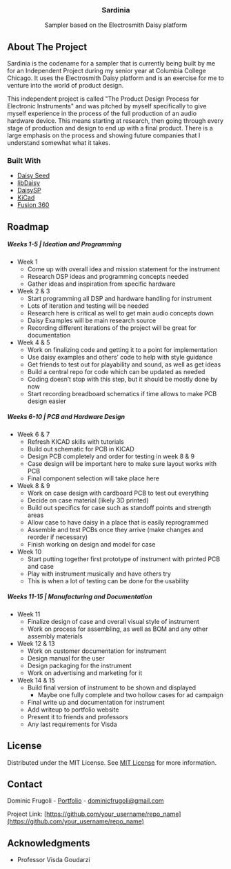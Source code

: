 
<br/>
<div align="center">

<h3 align="center">Sardinia</h3>
<p align="center">
Sampler based on the Electrosmith Daisy platform


  


</p>
</div>

## About The Project

Sardinia is the codename for a sampler that is currently being built by me for an Independent Project during my senior year at Columbia College Chicago. It uses the Electrosmith Daisy platform and is an exercise for me to venture into the world of product design.

This independent project is called "The Product Design Process for Electronic Instruments" and was pitched by myself specifically to give myself experience in the process of the full production of an audio hardware device. This means starting at research, then going through every stage of production and design to end up with a final product. There is a large emphasis on the process and showing future companies that I understand somewhat what it takes.
### Built With

- [Daisy Seed](https://electro-smith.com/products/daisy-seed)
- [libDaisy](https://github.com/electro-smith/libDaisy)
- [DaisySP](https://github.com/electro-smith/DaisySP)
- [KiCad](https://www.kicad.org/)
- [Fusion 360](https://www.autodesk.com/products/fusion-360/)
## Roadmap

##### Weeks 1-5 | Ideation and Programming

- Week 1
    - Come up with overall idea and mission statement for the instrument
    - Research DSP ideas and programming concepts needed
    - Gather ideas and inspiration from specific hardware
- Week 2 & 3
    - Start programming all DSP and hardware handling for instrument
    - Lots of iteration and testing will be needed
    - Research here is critical as well to get main audio concepts down
    - Daisy Examples will be main research source
    - Recording different iterations of the project will be great for documentation
- Week 4 & 5
    - Work on finalizing code and getting it to a point for implementation
    - Use daisy examples and others’ code to help with style guidance
    - Get friends to test out for playability and sound, as well as get ideas
    - Build a central repo for code which can be updated as needed
    - Coding doesn’t stop with this step, but it should be mostly done by now
    - Start recording breadboard schematics if time allows to make PCB design easier


#####  Weeks 6-10 | PCB and Hardware Design

- Week 6 & 7
    - Refresh KICAD skills with tutorials
    - Build out schematic for PCB in KICAD
    - Design PCB completely and order for testing in week 8 & 9
    - Case design will be important here to make sure layout works with PCB
    - Final component selection will take place here
- Week 8 & 9
    - Work on case design with cardboard PCB to test out everything
    - Decide on case material (likely 3D printed)
    - Build out specifics for case such as standoff points and strength areas
    - Allow case to have daisy in a place that is easily reprogrammed
    - Assemble and test PCBs once they arrive (make changes and reorder if necessary)
    - Finish working on design and model for case
- Week 10
    - Start putting together first prototype of instrument with printed PCB and case
    - Play with instrument musically and have others try
    - This is when a lot of testing can be done for the usability

#####  Weeks 11-15 | Manufacturing and Documentation

- Week 11
    - Finalize design of case and overall visual style of instrument
    - Work on process for assembling, as well as BOM and any other assembly materials
- Week 12 & 13
    - Work on customer documentation for instrument
    - Design manual for the user
    - Design packaging for the instrument
    - Work on advertising and marketing for it
- Week 14 & 15
    - Build final version of instrument to be shown and displayed
        - Maybe one fully complete and two hollow cases for ad campaign
    - Final write up and documentation for instrument
    - Add writeup to portfolio website
    - Present it to friends and professors
    - Any last requirements for Visda
## License

Distributed under the MIT License. See [MIT License](https://opensource.org/licenses/MIT) for more information.
## Contact

Dominic Frugoli - [Portfolio](https://www.dominicfrugoli.com/) - dominicfrugoli@gmail.com

Project Link: [https://github.com/your_username/repo_name](https://github.com/your_username/repo_name)
## Acknowledgments

- Professor Visda Goudarzi


